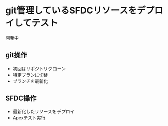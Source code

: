 # git管理しているSFDCリソースをデプロイしてテスト #
開発中

## git操作 ##
+ 初回はリポジトリクローン
+ 特定ブランに切替
+ ブランチを最新化

## SFDC操作 ##
+ 最新化したリソースをデプロイ
+ Apexテスト実行
